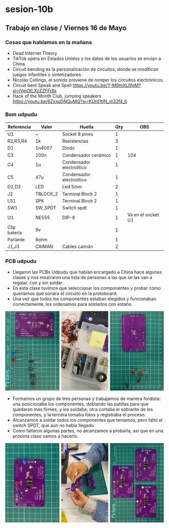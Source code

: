 # sesion-10b

## Trabajo en clase / Viernes 16 de Mayo

### Cosas que hablamos en la mañana

- Dead Internet Theory
- TikTok opera en Estados Unidos y los datos de los usuarios se envían a China.
- Circuit bending es la personalización de circuitos, donde se modifican juegos infantiles o sintetizadores.
- Nicolás Collings, el sonido proviene de romper los circuitos electrónicos.
- Circuit bent Speak and Spell <https://youtu.be/Y-M9mXLl9gM?si=lVejOtLXzZZFFr8s>
- Hack of the Month Club, jumping speakers <https://youtu.be/6ZxxuDNQuMQ?si=KUrd1tIN_m32f4_6>

### Bom udpudu

|Referencia  |Valor   |Huella                   |Qty|OBS               |
|------------|--------|-------------------------|---|------------------|
|U1          |~       |Socket 8 pines           |1  |                  |
|R2,R3,R4    |1k      |Resistencias             |3  |                  |
|D1          |1n4007  |Diodo                    |1  |                  |
|C3          |100n    |Condensador cerámico     |1  |104               |
|C4          |1u      |Condensador electrolítico|1  |                  |
|C5          |47u     |Condensador electrolítico|1  |                  |
|D2,D3       |LED     |Led 5mm                  |2  |                  |
|J2          |TBLOCK_2|Terminal Block 2         |1  |                  |
|LS1         |SPK     |Terminal Block 2         |1  |                  |
|SW1         |SW_SPDT |Switch spdt              |1  |                  |
|U1          |NE555   |DIP-8                    |1  |Va en el socket U1|
|Clip batería|9v      |                         |1  |                  |
|Parlante    |8ohm    |                         |1  |                  |
|J1,J3       |CAIMAN  |Cables caimán            |2  |                  |

### PCB udpudu

- Llegaron las PCBs Udpudu que habían encargado a China hace algunas clases y nos mostraron una lista de personas a las que se las van a regalar, con y sin soldar.
- En esta clase tuvimos que seleccionar los componentes y probar cómo queríamos que sonara el circuito en la protoboard.
- Una vez que todos los componentes estaban elegidos y funcionaban correctamente, los ordenamos para soldarlos con estaño.

![Foto de los componentes ordenados](./archivos/tme-sesion10b-pcb01.jpeg)

- Formamos un grupo de tres personas y trabajamos de manera fordista: una posicionaba los componentes, doblando las patillas para que quedaran más firmes, y los soldaba; otra cortaba el sobrante de los componentes, y la tercera tomaba fotos y registraba el proceso.
- Alcanzamos a soldar todos los componentes que teníamos, pero faltó el switch SPDT, que aún no había llegado.
- Como faltaron algunas partes, no alcanzamos a probarla, así que en una próxima clase vamos a hacerlo.

![Foto de la PCB](./archivos/tme-sesion10b-pcb.jpeg)
